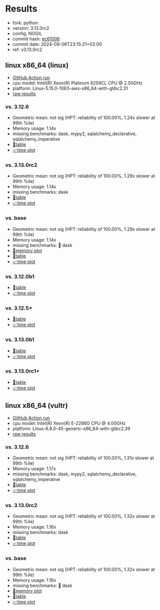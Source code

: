 # Results

- fork: python
- version: 3.13.0rc2
- config: NOGIL
- commit hash: [ec61006](https://github.com/python/cpython/commit/ec61006)
- commit date: 2024-09-06T23:15:21+02:00
- ref: v3.13.0rc2

## linux x86_64 (linux)

- [GitHub Action run](https://github.com/facebookexperimental/free-threading-benchmarking/actions/runs/10947089461)
- cpu model: Intel(R) Xeon(R) Platinum 8259CL CPU @ 2.50GHz
- platform: Linux-5.15.0-1063-aws-x86_64-with-glibc2.31
- [raw results](bm-20240906-linux-x86_64-python-v3.13.0rc2-3.13.0rc2-ec61006.json)

### vs. 3.12.6

- Geometric mean: not sig (HPT: reliability of 100.00%, 1.24x slower at 99th %ile)
- Memory usage: 1.14x
- missing benchmarks: dask, mypy2, sqlalchemy_declarative, sqlalchemy_imperative
- [📄table](bm-20240906-linux-x86_64-python-v3.13.0rc2-3.13.0rc2-ec61006-vs-3.12.6.md)
- [📈time plot](bm-20240906-linux-x86_64-python-v3.13.0rc2-3.13.0rc2-ec61006-vs-3.12.6.svg)

### vs. 3.13.0rc2

- Geometric mean: not sig (HPT: reliability of 100.00%, 1.29x slower at 99th %ile)
- Memory usage: 1.14x
- missing benchmarks: dask
- [📄table](bm-20240906-linux-x86_64-python-v3.13.0rc2-3.13.0rc2-ec61006-vs-3.13.0rc2.md)
- [📈time plot](bm-20240906-linux-x86_64-python-v3.13.0rc2-3.13.0rc2-ec61006-vs-3.13.0rc2.svg)

### vs. base

- Geometric mean: not sig (HPT: reliability of 100.00%, 1.29x slower at 99th %ile)
- Memory usage: 1.14x
- missing benchmarks: 🔴 dask
- [🧠memory plot](bm-20240906-linux-x86_64-python-v3.13.0rc2-3.13.0rc2-ec61006-vs-base-mem.svg)
- [📄table](bm-20240906-linux-x86_64-python-v3.13.0rc2-3.13.0rc2-ec61006-vs-base.md)
- [📈time plot](bm-20240906-linux-x86_64-python-v3.13.0rc2-3.13.0rc2-ec61006-vs-base.svg)

### vs. 3.12.0b1

- [📄table](bm-20240906-linux-x86_64-python-v3.13.0rc2-3.13.0rc2-ec61006-vs-3.12.0b1.md)
- [📈time plot](bm-20240906-linux-x86_64-python-v3.13.0rc2-3.13.0rc2-ec61006-vs-3.12.0b1.svg)

### vs. 3.12.5+

- [📄table](bm-20240906-linux-x86_64-python-v3.13.0rc2-3.13.0rc2-ec61006-vs-3.12.5%2B.md)
- [📈time plot](bm-20240906-linux-x86_64-python-v3.13.0rc2-3.13.0rc2-ec61006-vs-3.12.5%2B.svg)

### vs. 3.13.0b1

- [📄table](bm-20240906-linux-x86_64-python-v3.13.0rc2-3.13.0rc2-ec61006-vs-3.13.0b1.md)
- [📈time plot](bm-20240906-linux-x86_64-python-v3.13.0rc2-3.13.0rc2-ec61006-vs-3.13.0b1.svg)

### vs. 3.13.0rc1+

- [📄table](bm-20240906-linux-x86_64-python-v3.13.0rc2-3.13.0rc2-ec61006-vs-3.13.0rc1%2B.md)
- [📈time plot](bm-20240906-linux-x86_64-python-v3.13.0rc2-3.13.0rc2-ec61006-vs-3.13.0rc1%2B.svg)

## linux x86_64 (vultr)

- [GitHub Action run](https://github.com/facebookexperimental/free-threading-benchmarking/actions/runs/10966676301)
- cpu model: Intel(R) Xeon(R) E-2286G CPU @ 4.00GHz
- platform: Linux-6.8.0-45-generic-x86_64-with-glibc2.39
- [raw results](bm-20240906-vultr-x86_64-python-v3.13.0rc2-3.13.0rc2-ec61006.json)

### vs. 3.12.6

- Geometric mean: not sig (HPT: reliability of 100.00%, 1.31x slower at 99th %ile)
- Memory usage: 1.17x
- missing benchmarks: dask, mypy2, sqlalchemy_declarative, sqlalchemy_imperative
- [📄table](bm-20240906-vultr-x86_64-python-v3.13.0rc2-3.13.0rc2-ec61006-vs-3.12.6.md)
- [📈time plot](bm-20240906-vultr-x86_64-python-v3.13.0rc2-3.13.0rc2-ec61006-vs-3.12.6.svg)

### vs. 3.13.0rc2

- Geometric mean: not sig (HPT: reliability of 100.00%, 1.32x slower at 99th %ile)
- Memory usage: 1.16x
- missing benchmarks: dask
- [📄table](bm-20240906-vultr-x86_64-python-v3.13.0rc2-3.13.0rc2-ec61006-vs-3.13.0rc2.md)
- [📈time plot](bm-20240906-vultr-x86_64-python-v3.13.0rc2-3.13.0rc2-ec61006-vs-3.13.0rc2.svg)

### vs. base

- Geometric mean: not sig (HPT: reliability of 100.00%, 1.32x slower at 99th %ile)
- Memory usage: 1.16x
- missing benchmarks: 🔴 dask
- [🧠memory plot](bm-20240906-vultr-x86_64-python-v3.13.0rc2-3.13.0rc2-ec61006-vs-base-mem.svg)
- [📄table](bm-20240906-vultr-x86_64-python-v3.13.0rc2-3.13.0rc2-ec61006-vs-base.md)
- [📈time plot](bm-20240906-vultr-x86_64-python-v3.13.0rc2-3.13.0rc2-ec61006-vs-base.svg)

